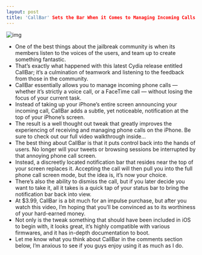 ```yaml
---
layout: post
title: 'CallBar' Sets the Bar When it Comes to Managing Incoming Calls
---
```

![img](http://media.idownloadblog.com/wp-content/uploads/2011/07/CallBar-e1311006579181.png)
* One of the best things about the jailbreak community is when its members listen to the voices of the users, and team up to create something fantastic.
* That’s exactly what happened with this latest Cydia release entitled CallBar; it’s a culmination of teamwork and listening to the feedback from those in the community.
* CallBar essentially allows you to manage incoming phone calls — whether it’s strictly a voice call, or a FaceTime call — without losing the focus of your current task.
* Instead of taking up your iPhone’s entire screen announcing your incoming call, CallBar adds a subtle, yet noticeable, notification at the top of your iPhone’s screen.
* The result is a well thought out tweak that greatly improves the experiencing of receiving and managing phone calls on the iPhone. Be sure to check out our full video walkthrough inside…
* The best thing about CallBar is that it puts control back into the hands of users. No longer will your tweets or browsing sessions be interrupted by that annoying phone call screen.
* Instead, a discreetly located notification bar that resides near the top of your screen replaces it. Accepting the call will then pull you into the full phone call screen mode, but the idea is, it’s now your choice.
* There’s also the ability to dismiss the call, but if you later decide you want to take it, all it takes is a quick tap of your status bar to bring the notification bar back into view.
* At $3.99, CallBar is a bit much for an impulse purchase, but after you watch this video, I’m hoping that you’ll be convinced as to its worthiness of your hard-earned money.
* Not only is the tweak something that should have been included in iOS to begin with, it looks great, it’s highly compatible with various firmwares, and it has in-depth documentation to boot.
* Let me know what you think about CallBar in the comments section below, I’m anxious to see if you guys enjoy using it as much as I do.


